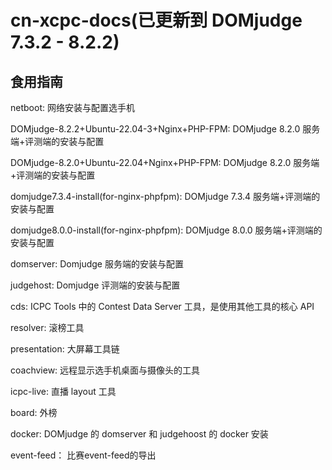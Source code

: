 # cn-xcpc-docs(已更新到 DOMjudge 7.3.2 - 8.2.2)

## 食用指南

netboot: 网络安装与配置选手机

DOMjudge-8.2.2+Ubuntu-22.04-3+Nginx+PHP-FPM: DOMjudge 8.2.0 服务端+评测端的安装与配置

DOMjudge-8.2.0+Ubuntu-22.04+Nginx+PHP-FPM: DOMjudge 8.2.0 服务端+评测端的安装与配置

domjudge7.3.4-install(for-nginx-phpfpm): DOMjudge 7.3.4 服务端+评测端的安装与配置

domjudge8.0.0-install(for-nginx-phpfpm): DOMjudge 8.0.0 服务端+评测端的安装与配置

domserver: Domjudge 服务端的安装与配置

judgehost: Domjudge 评测端的安装与配置

cds: ICPC Tools 中的 Contest Data Server 工具，是使用其他工具的核心 API

resolver: 滚榜工具

presentation: 大屏幕工具链

coachview: 远程显示选手机桌面与摄像头的工具

icpc-live: 直播 layout 工具

board: 外榜

docker: DOMjudge 的 domserver 和 judgehoost 的 docker 安装

event-feed： 比赛event-feed的导出
